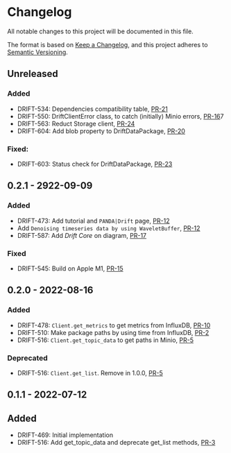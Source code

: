 # Changelog

All notable changes to this project will be documented in this file.

The format is based on [Keep a Changelog](https://keepachangelog.com/en/1.0.0/),
and this project adheres to [Semantic Versioning](https://semver.org/spec/v2.0.0.html).

## Unreleased

### Added

- DRIFT-534: Dependencies compatibility table, [PR-21](https://github.com/panda-official/DriftPythonClient/pull/21)
- DRIFT-550: DriftClientError class, to catch (initially) Minio errors, [PR-16](https://github.com/panda-official/DriftPythonClient/pull/16)7
- DRIFT-563: Reduct Storage client, [PR-24](https://github.com/panda-official/DriftPythonClient/pull/24)
- DRIFT-604: Add blob property to DriftDataPackage, [PR-20](https://github.com/panda-official/DriftPythonClient/pull/20)

### Fixed:

- DRIFT-603: Status check for DriftDataPackage, [PR-23](https://github.com/panda-official/DriftPythonClient/pull/23)

## 0.2.1 - 2922-09-09

### Added

- DRIFT-473: Add tutorial and `PANDA|Drift` page, [PR-12](https://github.com/panda-official/DriftPythonClient/pull/12)
- Add `Denoising timeseries data by using WaveletBuffer`, [PR-12](https://github.com/panda-official/DriftPythonClient/pull/12)
- DRIFT-587: Add _Drift Core_ on diagram, [PR-17](https://github.com/panda-official/DriftPythonClient/pull/17)

### Fixed

- DRIFT-545: Build on Apple M1, [PR-15](https://github.com/panda-official/DriftPythonClient/pull/15)

## 0.2.0 - 2022-08-16

### Added

- DRIFT-478: `Client.get_metrics` to get metrics from InfluxDB, [PR-10](https://github.com/panda-official/DriftPythonClient/pull/10)
- DRIFT-510: Make package paths by using time from InfluxDB, [PR-2](https://github.com/panda-official/DriftPythonClient/pull/2)
- DRIFT-516: `Client.get_topic_data` to get paths in Minio, [PR-5](https://github.com/panda-official/DriftPythonClient/pull/5)

### Deprecated

- DRIFT-516: `Client.get_list`. Remove in 1.0.0, [PR-5](https://github.com/panda-official/DriftPythonClient/pull/5)

## 0.1.1 - 2022-07-12

## Added

- DRIFT-469: Initial implementation
- DRIFT-516: Add get_topic_data and deprecate get_list methods, [PR-3](https://github.com/panda-official/DriftPythonClient/pull/3)
